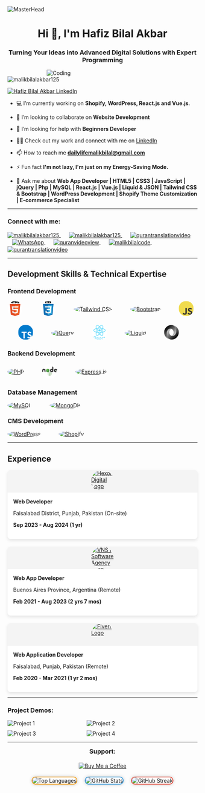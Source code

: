 ![MasterHead](https://fiverr-res.cloudinary.com/images/q_auto,f_auto/gigs/228448693/original/4fe7fcdf9484ab9dcdb0046b5ad12b0607c26dc0/made-attractive-design-banner.jpg)

<h1 align="center">Hi 👋, I'm Hafiz Bilal Akbar</h1>
<h3 align="center"> Turning Your Ideas into Advanced Digital Solutions with Expert Programming</h3>
<img align="right" alt="Coding" width="400" src="https://media.tenor.com/rePDfDWO3XoAAAAd/hacking.gif">

<p align="left"> <img src="https://komarev.com/ghpvc/?username=malikbilalakbar125&label=Profile%20views&color=0e75b6&style=flat" alt="malikbilalakbar125" /> </p>

<p align="left">
  <a href="https://www.linkedin.com/in/malikbilalakbar125" target="blank">
    <img src="https://img.shields.io/badge/LinkedIn-Follow-blue?logo=linkedin&style=for-the-badge" alt="Hafiz Bilal Akbar LinkedIn" />
  </a>
</p>

- 💻 I’m currently working on **Shopify, WordPress, React.js and Vue.js**.

- 👯 I’m looking to collaborate on **Website Development**

- 🤝 I’m looking for help with **Beginners Developer**

- 👨‍💻 Check out my work and connect with me on [LinkedIn](https://www.linkedin.com/in/malikbilalakbar125)

- 📫 How to reach me **dailylifemalikbilal@gmail.com**

- ⚡ Fun fact **I'm not lazy, I'm just on my Energy-Saving Mode.**

- 💬 Ask me about **Web App Developer | HTML5 | CSS3 | JavaScript | jQuery | Php | MySQL | React.js | Vue.js | Liquid & JSON | Tailwind CSS & Bootstrap | WordPress Development | Shopify Theme Customization | E-commerce Specialist**

---

<h3 align="left">Connect with me:</h3>
<p align="left">
    <a href="https://linkedin.com/in/malikbilalakbar125/" target="_blank" style="margin-right: 10px;">
        <img align="center" src="https://raw.githubusercontent.com/rahuldkjain/github-profile-readme-generator/master/src/images/icons/Social/linked-in-alt.svg" alt="malikbilalakbar125" height="30" width="30" />
    </a>
    &nbsp;&nbsp;
    <a href="https://www.facebook.com/malikbilalakbar125/" target="_blank" style="margin-right: 10px;">
        <img align="center" src="https://raw.githubusercontent.com/rahuldkjain/github-profile-readme-generator/master/src/images/icons/Social/facebook.svg" alt="malikbilalakbar125" height="30" width="30" />
    </a>
    &nbsp;&nbsp;
    <a href="https://instagram.com/qurantranslationvideo/" target="_blank" style="margin-right: 10px;">
        <img align="center" src="https://raw.githubusercontent.com/rahuldkjain/github-profile-readme-generator/master/src/images/icons/Social/instagram.svg" alt="qurantranslationvideo" height="30" width="30" />
    </a>
    &nbsp;&nbsp;
    <a href="https://web.whatsapp.com/send?phone=923103180385" target="_blank" style="margin-right: 10px;">
        <img align="center" src="https://uxwing.com/wp-content/themes/uxwing/download/brands-and-social-media/whatsapp-business-icon.png" alt="WhatsApp" height="30" width="30" />
    </a>
    &nbsp;&nbsp;
    <a href="https://twitter.com/quranvideoview/" target="_blank" style="margin-right: 10px;">
        <img align="center" src="https://raw.githubusercontent.com/rahuldkjain/github-profile-readme-generator/master/src/images/icons/Social/twitter.svg" alt="quranvideoview" height="30" width="30" />
    </a>
    &nbsp;&nbsp;
    <a href="https://replit.com/@malikbilalcode/" target="_blank" style="margin-right: 10px;">
        <img align="center" src="https://seeklogo.com/images/R/replit-icon-logo-A666709FE9-seeklogo.com.png" alt="malikbilalcode" height="30" width="30" />
    </a>
    &nbsp;&nbsp;
    <a href="https://www.youtube.com/@qurantranslationvideo/" target="_blank" style="margin-right: 10px;">
        <img align="center" src="https://raw.githubusercontent.com/rahuldkjain/github-profile-readme-generator/master/src/images/icons/Social/youtube.svg" alt="qurantranslationvideo" height="30" width="30" />
    </a>
</p>


---

## Development Skills & Technical Expertise

### Frontend Development
<div style="display: flex; flex-wrap: wrap; align-items: center; gap: 20px;">
  <a href="https://www.w3.org/html/" target="_blank" rel="noreferrer">
    <img src="https://raw.githubusercontent.com/devicons/devicon/master/icons/html5/html5-original-wordmark.svg" alt="HTML5" style="width: 40px; height: 40px; border-radius: 50%;"/>
  </a>&nbsp;&nbsp;
  <a href="https://www.w3schools.com/css/" target="_blank" rel="noreferrer">
    <img src="https://raw.githubusercontent.com/devicons/devicon/master/icons/css3/css3-original-wordmark.svg" alt="CSS3" style="width: 40px; height: 40px; border-radius: 50%;"/>
  </a>&nbsp;&nbsp;
  <a href="https://tailwindcss.com/" target="_blank" rel="noreferrer">
    <img src="https://www.vectorlogo.zone/logos/tailwindcss/tailwindcss-icon.svg" alt="Tailwind CSS" style="width: 40px; height: 40px; border-radius: 50%;"/>
  </a>&nbsp;&nbsp;
  <a href="https://getbootstrap.com/" target="_blank" rel="noreferrer">
    <img src="https://upload.wikimedia.org/wikipedia/commons/b/b2/Bootstrap_logo.svg" alt="Bootstrap" style="width: 40px; height: 40px; border-radius: 50%;"/>
  </a>&nbsp;&nbsp;
  <a href="https://developer.mozilla.org/en-US/docs/Web/JavaScript" target="_blank" rel="noreferrer">
    <img src="https://raw.githubusercontent.com/devicons/devicon/master/icons/javascript/javascript-original.svg" alt="JavaScript" style="width: 40px; height: 40px; border-radius: 50%;"/>
  </a>&nbsp;&nbsp;
  <a href="https://www.typescriptlang.org/" target="_blank" rel="noreferrer">
    <img src="https://raw.githubusercontent.com/devicons/devicon/master/icons/typescript/typescript-original.svg" alt="TypeScript" style="width: 40px; height: 40px; border-radius: 50%;"/>
  </a>&nbsp;&nbsp;
  <a href="https://jquery.com/" target="_blank" rel="noreferrer">
    <img src="https://a0.anyrgb.com/pngimg/326/1324/jquery-ui-radio-button-front-and-back-ends-jquery-javascript-plugin-html-wordpress-web-development-emblem.png" alt="jQuery" style="width: 40px; height: 40px; border-radius: 50%;"/>
  </a>&nbsp;&nbsp;
  <a href="https://reactjs.org/" target="_blank" rel="noreferrer">
    <img src="https://raw.githubusercontent.com/devicons/devicon/master/icons/react/react-original-wordmark.svg" alt="React" style="width: 40px; height: 40px; border-radius: 50%;"/>
  </a>&nbsp;&nbsp;
  <a href="https://shopify.dev/docs/api/liquid" target="_blank" rel="noreferrer">
    <img src="https://sissel.gallerycdn.vsassets.io/extensions/sissel/shopify-liquid/4.0.1/1699358936199/Microsoft.VisualStudio.Services.Icons.Default" alt="Liquid" style="width: 40px; height: 40px; border-radius: 50%;"/>
  </a>&nbsp;&nbsp;
  <a href="https://www.json.org/json-en.html" target="_blank" rel="noreferrer">
    <img src="https://raw.githubusercontent.com/devicons/devicon/master/icons/json/json-original.svg" alt="JSON" style="width: 40px; height: 40px; border-radius: 50%;"/>
  </a>
</div>

### Backend Development
<div style="display: flex; flex-wrap: wrap; align-items: center; gap: 20px;">
  <a href="https://www.php.net/" target="_blank" rel="noreferrer">
    <img src="https://upload.wikimedia.org/wikipedia/commons/2/27/PHP-logo.svg" alt="PHP" style="width: 40px; height: 40px; border-radius: 50%;"/>
  </a>&nbsp;&nbsp;
  <a href="https://nodejs.org/" target="_blank" rel="noreferrer">
    <img src="https://raw.githubusercontent.com/devicons/devicon/master/icons/nodejs/nodejs-original-wordmark.svg" alt="Node.js" style="width: 40px; height: 40px; border-radius: 50%;"/>
  </a>&nbsp;&nbsp;
  <a href="https://expressjs.com/" target="_blank" rel="noreferrer">
    <img src="https://user-images.githubusercontent.com/11978772/40430986-a0eb7b92-5e63-11e8-80eb-43fe07f664a6.png" alt="Express.js" style="width: 40px; border-radius: 50%;"/>
  </a>
</div>


### Database Management
<div style="display: flex; flex-wrap: wrap; align-items: center; gap: 20px;">
  <a href="https://www.mysql.com/" target="_blank" rel="noreferrer">
    <img src="https://labs.mysql.com/common/logos/mysql-logo.svg?v2" alt="MySQL" style="width: 40px; height: 40px; border-radius: 50%;"/>
  </a>&nbsp;&nbsp;
  <a href="https://www.mongodb.com/" target="_blank" rel="noreferrer">
    <img src="https://miro.medium.com/v2/resize:fit:640/format:webp/1*doAg1_fMQKWFoub-6gwUiQ.png" alt="MongoDB" style="width: 40px; height: 40px; border-radius: 50%;"/>
  </a>
</div>

### CMS Development
<div style="display: flex; flex-wrap: wrap; align-items: center; gap: 20px;">
  <a href="https://wordpress.org/" target="_blank" rel="noreferrer">
    <img src="https://upload.wikimedia.org/wikipedia/commons/0/0c/Wordpress_logo_8.png" alt="WordPress" style="width: 40px; height: 40px; border-radius: 50%;"/>
  </a>&nbsp;&nbsp;
  <a href="https://www.shopify.com/" target="_blank" rel="noreferrer">
    <img src="https://www.svgrepo.com/show/303503/shopify-logo.svg" alt="Shopify" style="width: 40px; height: 40px; border-radius: 50%;"/>
  </a>
</div>


---

## Experience

<div style="display: flex; flex-wrap: wrap; gap: 20px;">

  <!-- Hexon Digital -->
  <div style="flex: 1 1 300px; background: #ffffff; border-radius: 8px; box-shadow: 0 4px 8px rgba(0, 0, 0, 0.1); transition: transform 0.3s, box-shadow 0.3s; overflow: hidden;" onmouseover="this.style.transform='translateY(-5px)'; this.style.boxShadow='0 8px 16px rgba(0, 0, 0, 0.2)';" onmouseout="this.style.transform='translateY(0)'; this.style.boxShadow='0 4px 8px rgba(0, 0, 0, 0.1)';">
    <a href="https://hexondigital.com/" target="_blank" style="display: block; width: 100%; height: 60px; background: #f4f4f4; display: flex; justify-content: center; align-items: center; overflow: hidden;">
      <img src="https://media.licdn.com/dms/image/C4D0BAQEEIA4CHBFqYA/company-logo_200_200/0/1630516840533/hexon_digital_logo?e=2147483647&v=beta&t=mSunUiQ-pDK_4FYnG8teTOTazbIBFrXjh6RmFM_YQAI" alt="Hexon Digital Logo" style="width: 60px; height: 60px; border-radius: 50%; object-fit: cover;">
    </a>
    <div style="padding: 15px;">
      <strong>Web Developer</strong>
      <p>Faisalabad District, Punjab, Pakistan (On-site)</p>
      <p><strong>Sep 2023 - Aug 2024 (1 yr)</strong></p>
    </div>
  </div>

  <!-- VNS | Software Agency -->
  <div style="flex: 1 1 300px; background: #ffffff; border-radius: 8px; box-shadow: 0 4px 8px rgba(0, 0, 0, 0.1); transition: transform 0.3s, box-shadow 0.3s; overflow: hidden;" onmouseover="this.style.transform='translateY(-5px)'; this.style.boxShadow='0 8px 16px rgba(0, 0, 0, 0.2)';" onmouseout="this.style.transform='translateY(0)'; this.style.boxShadow='0 4px 8px rgba(0, 0, 0, 0.1)';">
    <a href="https://vnstudios.com/" target="_blank" style="display: block; width: 100%; height: 60px; background: #f4f4f4; display: flex; justify-content: center; align-items: center; overflow: hidden;">
      <img src="https://media.licdn.com/dms/image/D4D0BAQFh_FVI2v5cYw/company-logo_200_200/0/1718741762859/vn_studios_logo?e=2147483647&v=beta&t=DbJaB_sSWr1Qn559AtGTVRitJBYaUR_E990OUZd7NvY" alt="VNS | Software Agency Logo" style="width: 60px; height: 60px; border-radius: 50%; object-fit: cover;">
    </a>
    <div style="padding: 15px;">
      <strong>Web App Developer</strong>
      <p>Buenos Aires Province, Argentina (Remote)</p>
      <p><strong>Feb 2021 - Aug 2023 (2 yrs 7 mos)</strong></p>
    </div>
  </div>

  <!-- Fiverr -->
  <div style="flex: 1 1 300px; background: #ffffff; border-radius: 8px; box-shadow: 0 4px 8px rgba(0, 0, 0, 0.1); transition: transform 0.3s, box-shadow 0.3s; overflow: hidden;" onmouseover="this.style.transform='translateY(-5px)'; this.style.boxShadow='0 8px 16px rgba(0, 0, 0, 0.2)';" onmouseout="this.style.transform='translateY(0)'; this.style.boxShadow='0 4px 8px rgba(0, 0, 0, 0.1)';">
    <a href="https://www.fiverr.com/" target="_blank" style="display: block; width: 100%; height: 60px; background: #f4f4f4; display: flex; justify-content: center; align-items: center; overflow: hidden;">
      <img src="https://uxwing.com/wp-content/themes/uxwing/download/brands-and-social-media/fiverr-icon.png" alt="Fiverr Logo" style="width: 60px; height: 60px; border-radius: 50%; object-fit: cover;">
    </a>
    <div style="padding: 15px;">
      <strong>Web Application Developer</strong>
      <p>Faisalabad, Punjab, Pakistan (Remote)</p>
      <p><strong>Feb 2020 - Mar 2021 (1 yr 2 mos)</strong></p>
    </div>
  </div>

</div>

---

<h3 align="left">Project Demos:</h3>
<div style="display: flex; flex-wrap: wrap; gap: 10px;">
  <img src="https://res.cloudinary.com/upwork-cloud/image/upload/c_scale,w_1000/v1687908860/catalog/1673836551244148736/pehp6lthvahqimy7jy5l.jpg" alt="Project 1" width="200"/>
  <img src="https://res.cloudinary.com/upwork-cloud/image/upload/c_scale,w_1000/v1693566294/catalog/1697557568132345856/l45zbgup5pxtqu7jcufb.jpg" alt="Project 2" width="200"/>
  <img src="https://www.zohowebstatic.com/sites/zweb/images/commerce/prebuilt-left.jpg" alt="Project 3" width="200"/>
  <img src="https://www.rankbyfocus.com/wp-content/uploads/2020/07/ecommerce-website.jpg" alt="Project 4" width="200"/>
</div>

---

<div style="display: flex; flex-direction: column; align-items: center; gap: 20px;">

  <h3 style="margin: 0;">Support:</h3>
  <a href="https://www.buymeacoffee.com/malikbilalakbar125">
    <img src="https://cdn.buymeacoffee.com/buttons/v2/default-yellow.png" height="50" width="210" alt="Buy Me a Coffee" />
  </a>

  <div style="display: flex; justify-content: center; gap: 20px; flex-wrap: wrap;">
    <img src="https://github-readme-stats.vercel.app/api/top-langs?username=malikbilalakbar125&show_icons=true&locale=en&layout=compact" alt="Top Languages" style="border: 2px solid #f39c12; border-radius: 10px; box-shadow: 0px 0px 10px rgba(0,0,0,0.2);" />
    
  <img src="https://github-readme-stats.vercel.app/api?username=malikbilalakbar125&show_icons=true&locale=en" alt="GitHub Stats" style="border: 2px solid #3498db; border-radius: 10px; box-shadow: 0px 0px 10px rgba(0,0,0,0.2);" />

  <img src="https://github-readme-streak-stats.herokuapp.com/?user=malikbilalakbar125" alt="GitHub Streak" style="border: 2px solid #e74c3c; border-radius: 10px; box-shadow: 0px 0px 10px rgba(0,0,0,0.2);" />
  </div>

</div>

